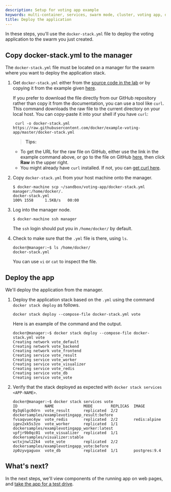 ```yaml
---
description: Setup for voting app example
keywords: multi-container, services, swarm mode, cluster, voting app, docker-stack.yml, docker stack deploy
title: Deploy the application
---
```


In these steps, you'll use the `docker-stack.yml` file to
deploy the voting application to the swarm you just created.

## Copy docker-stack.yml to the manager

The `docker-stack.yml` file must be located on a manager for the swarm where you want to deploy the application stack.

1.  Get `docker-stack.yml` either from the [source code in the lab](https://github.com/docker/example-voting-app/blob/master/docker-stack.yml) or by copying it from the example given [here](https://docs.docker.com/engine/getstarted-voting-app/#/docker-stackyml-deployment-configuration-file).

    If you prefer to download the file directly from our GitHub
    repository rather than copy it from the documentation, you can use a tool like `curl`. This command downloads the raw file to the current directory on your local host. You can copy-paste it into your shell if you have `curl`:

    ```
     curl -o docker-stack.yml https://raw.githubusercontent.com/docker/example-voting-app/master/docker-stack.yml
    ```

    >**Tips:**
    >
    *  To get the URL for the raw file on GitHub, either use the link in the example command above, or go to the file on GitHub [here](https://github.com/docker/example-voting-app/blob/master/docker-stack.yml), then click **Raw** in the upper right.
    *  You might already have `curl` installed. If not, you can [get curl here](https://curl.haxx.se/).

2.  Copy `docker-stack.yml` from your host machine onto the manager.

    ```
    $ docker-machine scp ~/sandbox/voting-app/docker-stack.yml manager:/home/docker/.
    docker-stack.yml                                                                      100% 1558     1.5KB/s   00:00
    ```

3.  Log into the manager node.

    ```
    $ docker-machine ssh manager
    ```

    The `ssh` login should put you in `/home/docker/` by default.

4.  Check to make sure that the `.yml` file is there, using `ls`.

    ```
    docker@manager:~$ ls /home/docker/
    docker-stack.yml
    ```

    You can use `vi` or `cat` to inspect the file.

## Deploy the app

We'll deploy the application from the manager.

1.  Deploy the application stack based on the `.yml` using the command `docker stack deploy` as follows.

    ```
    docker stack deploy --compose-file docker-stack.yml vote
    ```

    Here is an example of the command and the output.

    ```
    docker@manager:~$ docker stack deploy --compose-file docker-stack.yml vote
    Creating network vote_default
    Creating network vote_backend
    Creating network vote_frontend
    Creating service vote_result
    Creating service vote_worker
    Creating service vote_visualizer
    Creating service vote_redis
    Creating service vote_db
    Creating service vote_vote
    ```

2.  Verify that the stack deployed as expected with `docker stack services <APP-NAME>`.

    ```
    docker@manager:~$ docker stack services vote
    ID            NAME             MODE        REPLICAS  IMAGE
    0y3q6lgc0drn  vote_result      replicated  2/2       dockersamples/examplevotingapp_result:before
    fvsaqvuec4yw  vote_redis       replicated  2/2       redis:alpine
    igev2xk5s3zo  vote_worker      replicated  1/1       dockersamples/examplevotingapp_worker:latest
    vpfjr9b0qc01  vote_visualizer  replicated  1/1       dockersamples/visualizer:stable
    wctxjnwl22k4  vote_vote        replicated  2/2       dockersamples/examplevotingapp_vote:before
    zp0zyvgaguox  vote_db          replicated  1/1       postgres:9.4
    ```

## What's next?

In the next steps, we'll view components of the running app
on web pages, and [take the app for a test drive](test-drive.md).
